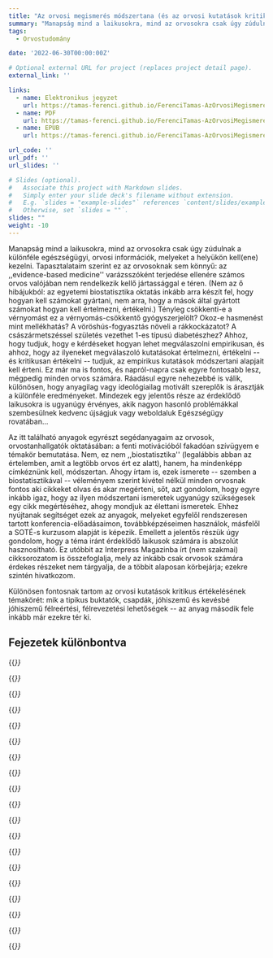 ```yaml
---
title: "Az orvosi megismerés módszertana (és az orvosi kutatások kritikus értékelése)"
summary: "Manapság mind a laikusokra, mind az orvosokra csak úgy zúdulnak a különféle egészségügyi, orvosi információk, melyeket a helyükön kell(ene) kezelni. Tényleg csökkenti-e a vérnyomást ez a vérnyomás-csökkentő gyógyszerjelölt? Okoz-e hasmenést mint mellékhatás? A vöröshús-fogyasztás növeli a rákkockázatot? A császármetszéssel születés vezethet 1-es típusú diabetészhez? Ahhoz, hogy tudjuk, hogy e kérdéseket hogyan lehet megválaszolni empirikusan, és ahhoz, hogy az ilyeneket megválaszoló kutatásokat értelmezni, értékelni -- és kritikusan értékelni -- tudjuk, az empirikus kutatások módszertani alapjait kell érteni."
tags:
  - Orvostudomány

date: '2022-06-30T00:00:00Z'

# Optional external URL for project (replaces project detail page).
external_link: ''

links:
  - name: Elektronikus jegyzet
    url: https://tamas-ferenci.github.io/FerenciTamas-AzOrvosiMegismeresModszertanaEsAzOrvosiKutatasokKritikusErtekelese/
  - name: PDF
    url: https://tamas-ferenci.github.io/FerenciTamas-AzOrvosiMegismeresModszertanaEsAzOrvosiKutatasokKritikusErtekelese/FerenciTamas-AzOrvosiMegismeresModszertanaEsAzOrvosiKutatasokKritikusErtekelese.pdf
  - name: EPUB
    url: https://tamas-ferenci.github.io/FerenciTamas-AzOrvosiMegismeresModszertanaEsAzOrvosiKutatasokKritikusErtekelese/FerenciTamas-AzOrvosiMegismeresModszertanaEsAzOrvosiKutatasokKritikusErtekelese.epub

url_code: ''
url_pdf: ''
url_slides: ''

# Slides (optional).
#   Associate this project with Markdown slides.
#   Simply enter your slide deck's filename without extension.
#   E.g. `slides = "example-slides"` references `content/slides/example-slides.md`.
#   Otherwise, set `slides = ""`.
slides: ""
weight: -10
---
```


Manapság mind a laikusokra, mind az orvosokra csak úgy zúdulnak a különféle egészségügyi, orvosi információk, melyeket a helyükön kell(ene) kezelni. Tapasztalataim szerint ez az orvosoknak sem könnyű: az ,,evidence-based medicine'' varázsszóként terjedése ellenére számos orvos valójában nem rendelkezik kellő jártassággal e téren. (Nem az ő hibájukból: az egyetemi biostatisztika oktatás inkább arra készít fel, hogy hogyan kell számokat gyártani, nem arra, hogy a mások által gyártott számokat hogyan kell értelmezni, értékelni.) Tényleg csökkenti-e a vérnyomást ez a vérnyomás-csökkentő gyógyszerjelölt? Okoz-e hasmenést mint mellékhatás? A vöröshús-fogyasztás növeli a rákkockázatot? A császármetszéssel születés vezethet 1-es típusú diabetészhez? Ahhoz, hogy tudjuk, hogy e kérdéseket hogyan lehet megválaszolni empirikusan, és ahhoz, hogy az ilyeneket megválaszoló kutatásokat értelmezni, értékelni -- és kritikusan értékelni -- tudjuk, az empirikus kutatások módszertani alapjait kell érteni. Ez már ma is fontos, és napról-napra csak egyre fontosabb lesz, mégpedig minden orvos számára. Ráadásul egyre nehezebbé is válik, különösen, hogy anyagilag vagy ideológiailag motivált szereplők is árasztják a különféle eredményeket. Mindezek egy jelentős része az érdeklődő laikusokra is ugyanúgy érvényes, akik nagyon hasonló problémákkal szembesülnek kedvenc újságjuk vagy weboldaluk Egészségügy rovatában...

Az itt található anyagok egyrészt segédanyagaim az orvosok, orvostanhallgatók oktatásában: a fenti motivációból fakadóan szívügyem e témakör bemutatása. Nem, ez nem ,,biostatisztika'' (legalábbis abban az értelemben, amit a legtöbb orvos ért ez alatt), hanem, ha mindenképp címkéznünk kell, módszertan. Ahogy írtam is, ezek ismerete -- szemben a biostatisztikával -- véleményem szerint kivétel nélkül minden orvosnak fontos aki cikkeket olvas és akar megérteni, sőt, azt gondolom, hogy egyre inkább igaz, hogy az ilyen módszertani ismeretek ugyanúgy szükségesek egy cikk megértéséhez, ahogy mondjuk az élettani ismeretek. Ehhez nyújtanak segítséget ezek az anyagok, melyeket egyfelől rendszeresen tartott konferencia-előadásaimon, továbbképzéseimen használok, másfelől a SOTÉ-s kurzusom alapját is képezik. Emellett a jelentős részük úgy gondolom, hogy a téma iránt érdeklődő laikusok számára is abszolút hasznosítható. Ez utóbbit az Interpress Magazinba írt (nem szakmai) cikksorozatom is összefoglalja, mely az inkább csak orvosok számára érdekes részeket nem tárgyalja, de a többit alaposan körbejárja; ezekre szintén hivatkozom.

Különösen fontosnak tartom az orvosi kutatások kritikus értékelésének témakörét: mik a tipikus buktatók, csapdák, jóhiszemű és kevésbé jóhiszemű félreértési, félrevezetési lehetőségek -- az anyag második fele inkább már ezekre tér ki.

## Fejezetek különbontva

{{<cite page="/oktatas-fejezetek/azorvosimegismeresmodszertana-fejezetek/partortenetimegjegyzes" view="2" >}}

{{<cite page="/oktatas-fejezetek/azorvosimegismeresmodszertana-fejezetek/azempirikusorvosikutatasokalapgondolataesakauzalitas" view="2" >}}

{{<cite page="/oktatas-fejezetek/azorvosimegismeresmodszertana-fejezetek/aconfoundingproblemaja" view="2" >}}

{{<cite page="/oktatas-fejezetek/azorvosimegismeresmodszertana-fejezetek/aconfoundingmegoldasai" view="2" >}}

{{<cite page="/oktatas-fejezetek/azorvosimegismeresmodszertana-fejezetek/oksagikovetkeztetesek" view="2" >}}

{{<cite page="/oktatas-fejezetek/azorvosimegismeresmodszertana-fejezetek/veletlenszerepe" view="2" >}}

{{<cite page="/oktatas-fejezetek/azorvosimegismeresmodszertana-fejezetek/bizonyitekokhierarchiajaesosszessege" view="2" >}}

{{<cite page="/oktatas-fejezetek/azorvosimegismeresmodszertana-fejezetek/avegpont" view="2" >}}

{{<cite page="/oktatas-fejezetek/azorvosimegismeresmodszertana-fejezetek/megfigyeleses" view="2" >}}

{{<cite page="/oktatas-fejezetek/azorvosimegismeresmodszertana-fejezetek/kiserletes" view="2" >}}

{{<cite page="/oktatas-fejezetek/azorvosimegismeresmodszertana-fejezetek/metaanalizisek" view="2" >}}

{{<cite page="/oktatas-fejezetek/azorvosimegismeresmodszertana-fejezetek/kovetkeztetostatisztika" view="2" >}}

{{<cite page="/oktatas-fejezetek/azorvosimegismeresmodszertana-fejezetek/pertekfelreertesek" view="2" >}}

{{<cite page="/oktatas-fejezetek/azorvosimegismeresmodszertana-fejezetek/klinesmatszignifikancia" view="2" >}}

{{<cite page="/oktatas-fejezetek/azorvosimegismeresmodszertana-fejezetek/szignifikanciavadaszat" view="2" >}}

{{<cite page="/oktatas-fejezetek/azorvosimegismeresmodszertana-fejezetek/statisztikaimodellek" view="2" >}}

{{<cite page="/oktatas-fejezetek/azorvosimegismeresmodszertana-fejezetek/rendszerszintuproblemak" view="2" >}}

{{<cite page="/oktatas-fejezetek/azorvosimegismeresmodszertana-fejezetek/pertekhipotezisteszteles" view="2" >}}

{{<cite page="/oktatas-fejezetek/azorvosimegismeresmodszertana-fejezetek/astatisztikahatarai" view="2" >}}